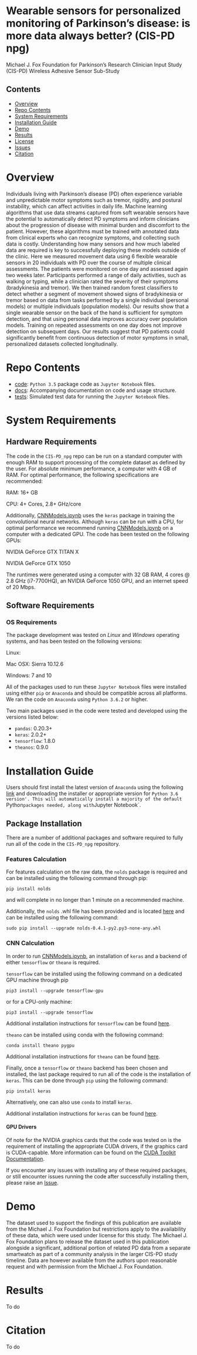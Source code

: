 # Wearable sensors for personalized monitoring of Parkinson’s disease: is more data always better? (CIS-PD npg)
Michael J. Fox Foundation for Parkinson’s Research Clinician Input Study (CIS-PD) Wireless Adhesive Sensor Sub-Study

## Contents

- [Overview](#overview)
- [Repo Contents](#repo-contents)
- [System Requirements](#system-requirements)
- [Installation Guide](#installation-guide)
- [Demo](#demo)
- [Results](#results)
- [License](./LICENSE)
- [Issues](https://github.com/Luke3D/CIS-PD_npg/issues)
- [Citation](#citation)

# Overview

Individuals living with Parkinson’s disease (PD) often experience variable and unpredictable motor symptoms such as tremor, rigidity, and postural instability, which can affect activities in daily life. Machine learning algorithms that use data streams captured from soft wearable sensors have the potential to automatically detect PD symptoms and inform clinicians about the progression of disease with minimal burden and discomfort to the patient. However, these algorithms must be trained with annotated data from clinical experts who can recognize symptoms, and collecting such data is costly. Understanding how many sensors and how much labeled data are required is key to successfully deploying these models outside of the clinic. Here we measured movement data using 6 flexible wearable sensors in 20 individuals with PD over the course of multiple clinical assessments. The patients were monitored on one day and assessed again two weeks later. Participants performed a range of daily activities, such as walking or typing, while a clinician rated the severity of their symptoms (bradykinesia and tremor). We then trained random forest classifiers to detect whether a segment of movement showed signs of bradykinesia or tremor based on data from tasks performed by a single individual (personal models) or multiple individuals (population models). Our results show that a single wearable sensor on the back of the hand is sufficient for symptom detection, and that using personal data improves accuracy over population models. Training on repeated assessments on one day does not improve detection on subsequent days. Our results suggest that PD patients could significantly benefit from continuous detection of motor symptoms in small, personalized datasets collected longitudinally.

# Repo Contents

- [code](./code): `Python 3.5` package code as `Jupyter Notebook` files.
- [docs](./docs): Accompanying documentation on code and usage structure.
- [tests](./tests): Simulated test data for running the `Jupyter Notebook` files.

# System Requirements

## Hardware Requirements

The code in the `CIS-PD_npg` repo can be run on a standard computer with enough RAM to support processing of the complete dataset as defined by the user. For absolute minimum performance, a computer with 4 GB of RAM. For optimal performance, the following specifications are recommended:

RAM: 16+ GB

CPU: 4+ Cores, 2.8+ GHz/core

Additionally, [CNNModels.ipynb](./code/CNNModels.ipynb) uses the `keras` package in training the convolutional neural networks. Although `keras` can be run with a CPU, for optimal performance we recommend running [CNNModels.ipynb](./code/CNNModels.ipynb) on a computer with a dedicated GPU. The code has been tested on the following GPUs:

NVIDIA GeForce GTX TITAN X

NVIDIA GeForce GTX 1050

The runtimes were generated using a computer with 32 GB RAM, 4 cores @ 2.8 GHz (i7-7700HQ), an NVIDIA GeForce 1050 GPU, and an internet speed of 20 Mbps.

## Software Requirements

### OS Requirements

The package development was tested on *Linux* and *Windows* operating systems, and has been tested on the following versions:

Linux:

Mac OSX: Sierra 10.12.6

Windows: 7 and 10

All of the packages used to run these `Jupyter Notebook` files were installed using either `pip` or `Anaconda` and should be compatible across all platforms. We ran the code on `Anaconda` using `Python 3.6.2` or higher.

Two main packages used in the code were tested and developed using the versions listed below:

- `pandas`: 0.20.3+
- `keras`: 2.0.2+
- `tensorflow`: 1.8.0
- `theanos`: 0.9.0


# Installation Guide
Users should first install the latest version of `Anaconda` using the following [link](https://www.anaconda.com/download/) and downloading the installer or appropriate version for `Python 3.6 version'. This will automatically install a majority of the default `Python` packages needed, along with `Jupyter Notebook`.

## Package Installation
There are a number of additional packages and software required to fully run all of the code in the `CIS-PD_npg` repository.

### Features Calculation
For features calculation on the raw data, the `nolds` package is required and can be installed using the following command through pip:
```
pip install nolds
```
and will complete in no longer than 1 minute on a recommended machine.

Additionally, the `nolds` .whl file has been provided and is located [here](./docs/nolds-0.4.1-py2.py3-none-any.whl) and can be installed using the following command:
```
sudo pip install --upgrade nolds-0.4.1-py2.py3-none-any.whl
```

### CNN Calculation
In order to run [CNNModels.ipynb](./code/CNNModels.ipynb), an installation of `keras` and a backend of either `tensorflow` or `theano` is required.

`tensorflow` can be installed using the following command on a dedicated GPU machine through pip
```
pip3 install --upgrade tensorflow-gpu
```
or for a CPU-only machine:
```
pip3 install --upgrade tensorflow
```
Additional installation instructions for `tensorflow` can be found [here](https://www.tensorflow.org/install/).


`theano` can be installed using conda with the following command:
```
conda install theano pygpu
```
Additional installation instructions for `theano` can be found [here](http://deeplearning.net/software/theano/install.html).

Finally, once a `tensorflow` or `theano` backend has been chosen and installed, the last package required to run all of the code is the installation of `keras`. This can be done through `pip` using the following command:
```
pip install keras
```
Alternatively, one can also use `conda` to install `keras`.

Additional installation instructions for `keras` can be found [here](https://keras.io/#installation).

#### GPU Drivers
Of note for the NVIDIA graphics cards that the code was tested on is the requirement of installing the appropriate CUDA drivers, if the graphics card is CUDA-capable. More information can be found on the [CUDA Toolkit Documentation](https://docs.nvidia.com/cuda/cuda-installation-guide-microsoft-windows/index.html#installing-cuda-development-tools).


If you encounter any issues with installing any of these required packages, or still encounter issues running the code after successfully installing them, please raise an [Issue](https://github.com/Luke3D/CIS-PD_npg/issues).

# Demo
The dataset used to support the findings of this publication are available from the Michael J. Fox Foundation but restrictions apply to the availability of these data, which were used under license for this study. The Michael J. Fox Foundation plans to release the dataset used in this publication alongside a significant, additional portion of related PD data from a separate smartwatch as part of a community analysis in the larger CIS-PD study timeline. Data are however available from the authors upon reasonable request and with permission from the Michael J. Fox Foundation.

# Results
To do

# Citation
To do
